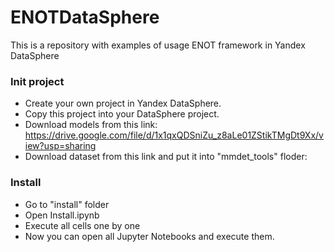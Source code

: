 # ENOTDataSphere
This is a repository with examples of usage ENOT framework in Yandex DataSphere

### Init project
* Create your own project in Yandex DataSphere.
* Copy this project into your DataSphere project.
* Download models from this link: https://drive.google.com/file/d/1x1qxQDSniZu_z8aLe01ZStikTMgDt9Xx/view?usp=sharing
* Download dataset from this link and put it into "mmdet_tools" floder:

### Install
* Go to "install" folder
* Open Install.ipynb
* Execute all cells one by one
* Now you can open all Jupyter Notebooks and execute them.
